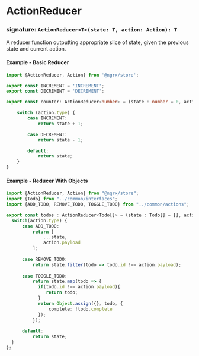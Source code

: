 # ActionReducer
### signature: `ActionReducer<T>(state: T, action: Action): T`
A reducer function outputting appropriate slice of state, given the previous state and current action. 

#### Example - Basic Reducer
```ts
import {ActionReducer, Action} from '@ngrx/store';

export const INCREMENT = 'INCREMENT';
export const DECREMENT = 'DECREMENT';

export const counter: ActionReducer<number> = (state : number = 0, action : Action) => {

	switch (action.type) {
		case INCREMENT:
			return state + 1;

		case DECREMENT:
			return state - 1;

		default:
			return state;
	}
}
```

#### Example - Reducer With Objects
```ts
import {ActionReducer, Action} from "@ngrx/store";
import {Todo} from "../common/interfaces";
import {ADD_TODO, REMOVE_TODO, TOGGLE_TODO} from "../common/actions";

export const todos : ActionReducer<Todo[]> = (state : Todo[] = [], action: Action) => {
  switch(action.type) {
      case ADD_TODO:
          return [
              ...state,
              action.payload
          ];
      
      case REMOVE_TODO:
          return state.filter(todo => todo.id !== action.payload);
            
      case TOGGLE_TODO:
          return state.map(todo => {
            if(todo.id !== action.payload){
               return todo;
            }
            return Object.assign({}, todo, {
                complete: !todo.complete
            });
          });
          
      default:
          return state;
  }
};
```